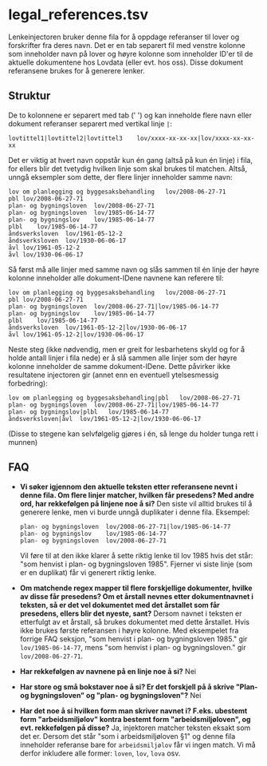 # legal_references.tsv
Lenkeinjectoren bruker denne fila for å oppdage referanser til lover og forskrifter fra deres navn. Det er en tab separert fil med venstre kolonne som inneholder navn på lover og høyre kolonne som inneholder ID'er til de aktuelle dokumentene hos Lovdata (eller evt. hos oss). Disse dokument referansene brukes for å generere lenker. 

## Struktur
De to kolonnene er separert med tab ('	') og kan inneholde flere navn eller dokument referanser separert med vertikal linje `|`:

```
lovtittel1|lovtittel2|lovtittel3	lov/xxxx-xx-xx-xx|lov/xxxx-xx-xx-xx
```

Det er viktig at hvert navn oppstår kun én gang (altså på kun én linje) i fila, for ellers blir det tvetydig hvilken linje som skal brukes til matchen. Altså, unngå eksempler som dette, der flere linjer inneholder samme navn:

```
lov om planlegging og byggesaksbehandling	lov/2008-06-27-71
pbl	lov/2008-06-27-71
plan- og bygningsloven	lov/2008-06-27-71
plan- og bygningsloven	lov/1985-06-14-77
plan- og bygningslov	lov/1985-06-14-77
plbl	lov/1985-06-14-77
åndsverksloven	lov/1961-05-12-2
åndsverksloven	lov/1930-06-06-17
åvl	lov/1961-05-12-2
åvl	lov/1930-06-06-17
``` 

Så først må alle linjer med samme navn og slås sammen til én linje der høyre kolonne inneholder alle dokument-IDene navnene kan referere til:

```
lov om planlegging og byggesaksbehandling	lov/2008-06-27-71
pbl	lov/2008-06-27-71
plan- og bygningsloven	lov/2008-06-27-71|lov/1985-06-14-77
plan- og bygningslov	lov/1985-06-14-77
plbl	lov/1985-06-14-77
åndsverksloven	lov/1961-05-12-2|lov/1930-06-06-17
åvl	lov/1961-05-12-2|lov/1930-06-06-17
```

Neste steg (ikke nødvendig, men er greit for lesbarhetens skyld og for å holde antall linjer i fila nede) er å slå sammen alle linjer som der høyre kolonne inneholder de samme dokument-IDene. Dette påvirker ikke resultatene injectoren gir (annet enn en eventuell ytelsesmessig forbedring):

```
lov om planlegging og byggesaksbehandling|pbl	lov/2008-06-27-71
plan- og bygningsloven	lov/2008-06-27-71|lov/1985-06-14-77
plan- og bygningslov|plbl	lov/1985-06-14-77
åndsverksloven|åvl	lov/1961-05-12-2|lov/1930-06-06-17
```

(Disse to stegene kan selvfølgelig gjøres i én, så lenge du holder tunga rett i munnen)

## FAQ	
- **Vi søker igjennom den aktuelle teksten etter referansene nevnt i denne fila. Om flere linjer matcher, hvilken får presedens? Med andre ord, har rekkefølgen på linjene noe å si?**
	Den siste vil alltid brukes til å generere lenke, men vi burde unngå duplikater i denne fila. Eksempel:

	```
	plan- og bygningsloven	lov/2008-06-27-71|lov/1985-06-14-77
	plan- og bygningslov	lov/1985-06-14-77
	plan- og bygningsloven	lov/2008-06-27-71
	```

	Vil føre til at den ikke klarer å sette riktig lenke til lov 1985 hvis det står: "som henvist i plan- og bygningsloven 1985". Fjerner vi siste linje (som er en duplikat) får vi generert riktig lenke.  

- **Om matchende regex mapper til flere forskjellige dokumenter, hvilke av disse får presedens? Om et årstall nevnes etter dokumentnavnet i teksten, så er det vel dokumentet med det årstallet som får presedens, ellers blir det nyeste, sant?**
	Dersom navnet i teksten er etterfulgt av et årstall, så brukes dokumentet med dette årstallet. Hvis ikke brukes første referansen i høyre kolonne. Med eksempelet fra forrige FAQ seksjon, "som henvist i plan- og bygningsloven 1985." gir `lov/1985-06-14-77`, mens "som henvist i plan- og bygningsloven." gir `lov/2008-06-27-71`.

- **Har rekkefølgen av navnene på en linje noe å si?**
	Nei
- **Har store og små bokstaver noe å si? Er det forskjell på å skrive "Plan- og bygningsloven" og "plan- og bygningsloven"?**
	Nei 

- **Har det noe å si hvilken form man skriver navnet i? F.eks. ubestemt form "arbeidsmiljølov" kontra bestemt form "arbeidsmiljøloven", og evt. rekkefølgen på disse?**
	Ja, injektoren matcher teksten eksakt som det er. Dersom det står "som i arbeidsmiljøloven §1" og denne fila inneholder referanse bare for `arbeidsmiljølov` får vi ingen match. Vi må derfor inkludere alle former: `loven`, `lov`, `lova` osv.

